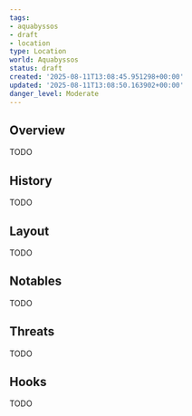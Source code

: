 ```yaml
---
tags:
- aquabyssos
- draft
- location
type: Location
world: Aquabyssos
status: draft
created: '2025-08-11T13:08:45.951298+00:00'
updated: '2025-08-11T13:08:50.163902+00:00'
danger_level: Moderate
---
```



## Overview

TODO
## History

TODO
## Layout

TODO
## Notables

TODO
## Threats

TODO
## Hooks

TODO

